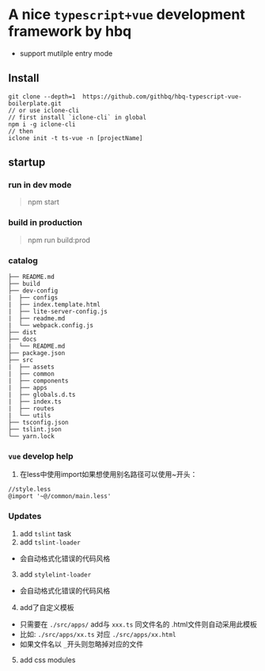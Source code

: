 # A nice `typescript+vue` development framework by hbq
  - support  mutilple entry mode
## Install
```
git clone --depth=1  https://github.com/githbq/hbq-typescript-vue-boilerplate.git
// or use iclone-cli
// first install `iclone-cli` in global
npm i -g iclone-cli
// then
iclone init -t ts-vue -n [projectName]
```

## startup

### run in dev mode

> npm start

### build in production

> npm run build:prod

### catalog

```
├── README.md
├── build
├── dev-config
|  ├── configs
|  ├── index.template.html
|  ├── lite-server-config.js
|  ├── readme.md
|  └── webpack.config.js
├── dist
├── docs
|  └── README.md
├── package.json
├── src
|  ├── assets
|  ├── common
|  ├── components
|  ├── apps
|  ├── globals.d.ts
|  ├── index.ts
|  ├── routes
|  └── utils
├── tsconfig.json
├── tslint.json
└── yarn.lock
```

### `vue` develop help
1. 在less中使用import如果想使用别名路径可以使用~开头：
```
//style.less
@import '~@/common/main.less'
```
### Updates
1. add `tslint` task
2. add `tslint-loader`
  - 会自动格式化错误的代码风格
3. add `stylelint-loader`
  - 会自动格式化错误的代码风格
4. add了自定义模板
  - 只需要在 `./src/apps/` add与 `xxx.ts` 同文件名的 .html文件则自动采用此模板
  - 比如: `./src/apps/xx.ts` 对应  `./src/apps/xx.html`
  - 如果文件名以 `_`开头则忽略掉对应的文件
5. add css modules
 
